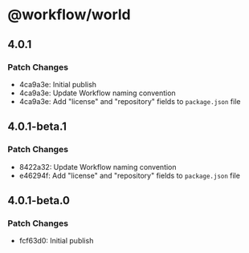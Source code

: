# @workflow/world

## 4.0.1

### Patch Changes

- 4ca9a3e: Initial publish
- 4ca9a3e: Update Workflow naming convention
- 4ca9a3e: Add "license" and "repository" fields to `package.json` file

## 4.0.1-beta.1

### Patch Changes

- 8422a32: Update Workflow naming convention
- e46294f: Add "license" and "repository" fields to `package.json` file

## 4.0.1-beta.0

### Patch Changes

- fcf63d0: Initial publish
